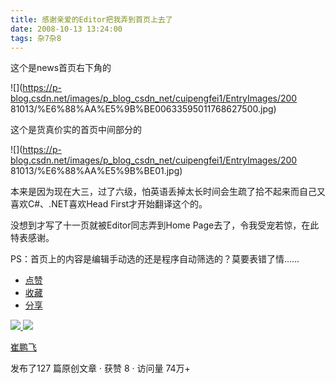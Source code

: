 ```yaml
---
title: 感谢亲爱的Editor把我弄到首页上去了
date: 2008-10-13 13:24:00
tags: 杂7杂8
---
```

这个是news首页右下角的

![](https://p-blog.csdn.net/images/p_blog_csdn_net/cuipengfei1/EntryImages/200
81013/%E6%88%AA%E5%9B%BE00633595011768627500.jpg)

这个是货真价实的首页中间部分的

![](https://p-blog.csdn.net/images/p_blog_csdn_net/cuipengfei1/EntryImages/200
81013/%E6%88%AA%E5%9B%BE01.jpg)

本来是因为现在大三，过了六级，怕英语丢掉太长时间会生疏了拾不起来而自己又喜欢C#、.NET喜欢Head First才开始翻译这个的。

没想到才写了十一页就被Editor同志弄到Home Page去了，令我受宠若惊，在此特表感谢。

PS：首页上的内容是编辑手动选的还是程序自动筛选的？莫要表错了情......

  * [ 点赞  ](javascript:;)
  * [ 收藏  ](javascript:;)
  * [ 分享 ](javascript:;)

[ ![](https://profile.csdnimg.cn/5/2/5/3_cuipengfei1)
![](https://g.csdnimg.cn/static/user-reg-year/1x/11.png)
](https://blog.csdn.net/cuipengfei1)

[ 崔鹏飞 ](https://blog.csdn.net/cuipengfei1)

发布了127 篇原创文章  ·  获赞 8  ·  访问量 74万+

